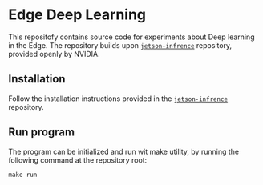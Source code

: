 # Edge Deep Learning

This repositofy contains source code for experiments about Deep learning in the Edge. The repository builds upon
[`jetson-infrence`](https://github.com/dusty-nv/jetson-inference) repository, provided openly by NVIDIA.

## Installation
Follow the installation instructions provided in the [`jetson-infrence`](https://github.com/dusty-nv/jetson-inference)
repository.

## Run program
The program can be initialized and run wit make utility, by running the following command at the repository root:

```
make run
```
